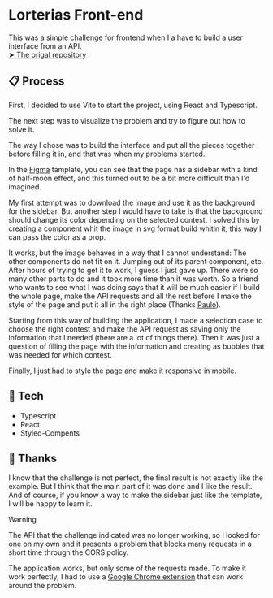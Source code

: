 # Lorterias Front-end

This was a simple challenge for frontend when I a have to build a user interface from an API.<br>
[➤ The origal repository](https://github.com/brainnco-exs/readme-frontend?tab=readme-ov-file)

## 📋 Process

First, I decided to use Vite to start the project, using React and Typescript.

The next step was to visualize the problem and try to figure out how to solve it.

The way I chose was to build the interface and put all the pieces together before filling it in, and that was when my problems started.

In the [Figma](https://www.figma.com/design/H2qrYBCFMf4didYmxRwTxP/Brainn-Frontend-Challenge?node-id=1-2&t=ytWXpCHH0ynZNf7f-0) tamplate, you can see that the page has a sidebar with a kind of half-moon effect, and this turned out to be a bit more difficult than I'd imagined. 

My first attempt was to download the image and use it as the background for the sidebar. But another step I would have to take is that the background should change its color depending on the selected contest. I solved this by creating a component whit the image in svg format build whitin it, this way I can pass the color as a prop.

It works, but the image behaves in a way that I cannot understand: The other components do not fit on it. Jumping out of its parent component, etc.
After hours of trying to get it to work, I guess I just gave up. There were so many other parts to do and it took more time than it was worth. So a friend who wants to see what I was doing says that it will be much easier if I build the whole page, make the API requests and all the rest before I make the style of the page and put it all in the right place (Thanks [Paulo](https://github.com/PauloHFS)).

Starting from this way of building the application, I made a selection case to choose the right contest and make the API request as saving only the information that I needed (there are a lot of things there). Then it was just a question of filling the page with the information and creating as bubbles that was needed for which contest.

Finally, I just had to style the page and make it responsive in mobile.

## 📱 Tech

- Typescript
- React
- Styled-Compents

## 🥳 Thanks

I know that the challenge is not perfect, the final result is not exactly like the example. But I think that the main part of it was done and I like the result.
And of course, if you know a way to make the sidebar just like the template, I will be happy to learn it.

> [!WARNING]
> The API that the challenge indicated was no longer working, so I looked for one on my own and it presents a problem that blocks many requests in a short time through the CORS policy.
>
> The application works, but only some of the requests made. To make it work perfectly, I had to use a [Google Chrome extension](https://chromewebstore.google.com/detail/allow-cors-access-control/lhobafahddgcelffkeicbaginigeejlf?hl=pt-BR) that can work around the problem.
